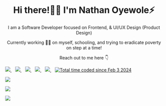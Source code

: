 <p align="center">
  <h1 align='center'>Hi there!👋🏾 I'm Nathan Oyewole⚡</h1> 
  <p align="center"> I am a Software Developer focused on Frontend, & UI/UX Design (Product Design)</p>
  <p align='center'>Currently working 👨‍🍳 on myself, schooling, and trying to eradicate poverty on step at a time!</p>
  <p align='center'> Reach out to me here 👇</p>
</p>
<a href="https://www.linkedin.com/in/NathanOyewole/" target="_blank">
  <img src="https://img.shields.io/badge/linkedin-%230077B5.svg?&style=for-the-badge&logo=linkedin&logoColor=white" />
</a>&nbsp;&nbsp;
<a href="https://twitter.com/NathanOyewole" target="_blank">
  <img src="https://img.shields.io/badge/twitter-%231DA1F2.svg?&style=for-the-badge&logo=twitter&logoColor=white" />
</a>&nbsp;&nbsp;
<a href="mailto:nathanoyewole7@gmail.com" target="_blank">
  <img src="https://img.shields.io/badge/email me-%23D14836.svg?&style=for-the-badge&logo=gmail&logoColor=white" />
</a>&nbsp;&nbsp;
<a href="https://komarev.com/ghpvc/?username=NathanOyewole&label=PROFILE+VIEWS">
    <img src="https://komarev.com/ghpvc/?username=nathanoyewole&label=PROFILE+VIEWS&style=for-the-badge&color=green" />
  </a>&nbsp;&nbsp;
  <a href="https://wa.me/2347089749447?text=Hello+Nathan" target="_blank">
  <img src="https://img.shields.io/badge/WHATSAPP-%2325D366.svg?&style=for-the-badge&logo=whatsapp&logoColor=white" />
</a>&nbsp;&nbsp;
<a href="https://wakatime.com/@018d6ff5-521f-45a3-8076-844d41751c14"><img src="https://wakatime.com/badge/user/018d6ff5-521f-45a3-8076-844d41751c14.svg" alt="Total time coded since Feb 3 2024" /></a>
   <p align = "left">
  <img src = "https://github-readme-stats.vercel.app/api?username=nathanoyewole&show_icons=true&theme=tokyonight&line_height=25">
  </p>
  <p align = "left">
  <p align = "left">
  <img src = "https://github-readme-stats.vercel.app/api/top-langs/?username=nathanoyewole&langs_count=6&layout=compact">
  </p>
  <p align="left">
   <img src = "http://github-readme-streak-stats.herokuapp.com?user=nathanoyewole&theme=blueberry&date_format=M%20j%5B%2C%20Y%5D">
</p>
